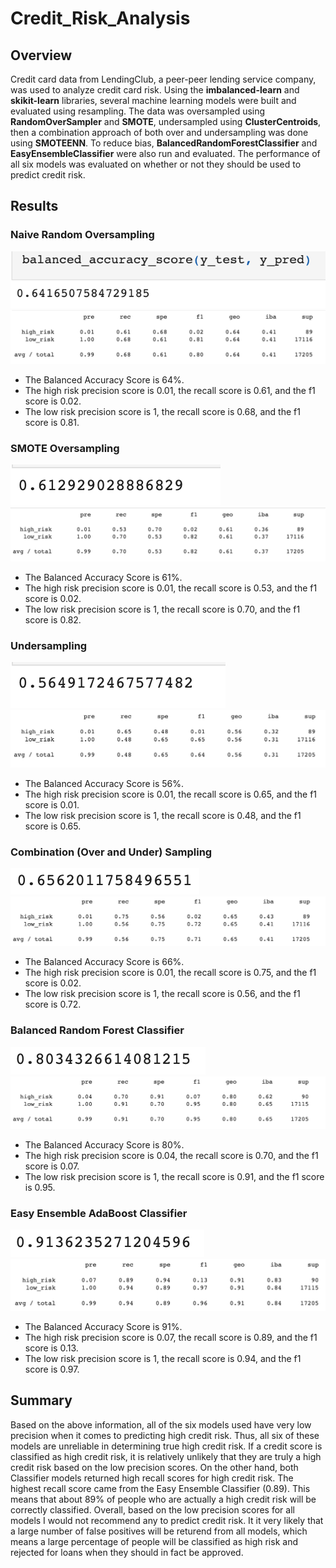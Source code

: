 # Credit_Risk_Analysis
## Overview
Credit card data from LendingClub, a peer-peer lending service company, was used to analyze credit card risk. Using the **imbalanced-learn** and **skikit-learn** libraries, several machine learning models were built and evaluated using resampling. The data was oversampled using **RandomOverSampler** and **SMOTE**, undersampled using **ClusterCentroids**, then a combination approach of both over and undersampling was done using **SMOTEENN**. To reduce bias, **BalancedRandomForestClassifier** and **EasyEnsembleClassifier** were also run and evaluated. The performance of all six models was evaluated on whether or not they should be used to predict credit risk.  
## Results 
### Naive Random Oversampling
![This is an image](https://github.com/dsilvaggio/Credit_Risk_Analysis/blob/main/Resources/Screen%20Shot%202022-06-14%20at%201.25.11%20PM.png)
![This is an image](https://github.com/dsilvaggio/Credit_Risk_Analysis/blob/main/Resources/Screen%20Shot%202022-06-14%20at%201.25.21%20PM.png)

* The Balanced Accuracy Score is 64%.
* The high risk precision score is 0.01, the recall score is 0.61, and the f1 score is 0.02. 
*  The low risk precision score is 1, the recall score is 0.68, and the f1 score is 0.81.
### SMOTE Oversampling
![This is an image](https://github.com/dsilvaggio/Credit_Risk_Analysis/blob/main/Resources/Screen%20Shot%202022-06-14%20at%201.27.20%20PM.png)
![This is an image](https://github.com/dsilvaggio/Credit_Risk_Analysis/blob/main/Resources/Screen%20Shot%202022-06-14%20at%201.27.26%20PM.png)

* The Balanced Accuracy Score is 61%.
* The high risk precision score is 0.01, the recall score is 0.53, and the f1 score is 0.02. 
*  The low risk precision score is 1, the recall score is 0.70, and the f1 score is 0.82.
### Undersampling
![This is an image](https://github.com/dsilvaggio/Credit_Risk_Analysis/blob/main/Resources/Screen%20Shot%202022-06-14%20at%201.28.36%20PM.png)
![This is an image](https://github.com/dsilvaggio/Credit_Risk_Analysis/blob/main/Resources/Screen%20Shot%202022-06-14%20at%201.28.42%20PM.png)

* The Balanced Accuracy Score is 56%.
* The high risk precision score is 0.01, the recall score is 0.65, and the f1 score is 0.01. 
*  The low risk precision score is 1, the recall score is 0.48, and the f1 score is 0.65.
### Combination (Over and Under) Sampling
![This is an image](https://github.com/dsilvaggio/Credit_Risk_Analysis/blob/main/Resources/Screen%20Shot%202022-06-14%20at%201.29.43%20PM.png)
![This is an image](https://github.com/dsilvaggio/Credit_Risk_Analysis/blob/main/Resources/Screen%20Shot%202022-06-14%20at%201.29.48%20PM.png)

* The Balanced Accuracy Score is 66%.
* The high risk precision score is 0.01, the recall score is 0.75, and the f1 score is 0.02. 
*  The low risk precision score is 1, the recall score is 0.56, and the f1 score is 0.72.
### Balanced Random Forest Classifier
![This is an image](https://github.com/dsilvaggio/Credit_Risk_Analysis/blob/main/Resources/Screen%20Shot%202022-06-14%20at%201.30.49%20PM.png)
![This is an image](https://github.com/dsilvaggio/Credit_Risk_Analysis/blob/main/Resources/Screen%20Shot%202022-06-14%20at%201.30.56%20PM.png)

* The Balanced Accuracy Score is 80%.
* The high risk precision score is 0.04, the recall score is 0.70, and the f1 score is 0.07. 
*  The low risk precision score is 1, the recall score is 0.91, and the f1 score is 0.95.
### Easy Ensemble AdaBoost Classifier
![This is an image](https://github.com/dsilvaggio/Credit_Risk_Analysis/blob/main/Resources/Screen%20Shot%202022-06-14%20at%201.32.00%20PM.png)
![This is an image](https://github.com/dsilvaggio/Credit_Risk_Analysis/blob/main/Resources/Screen%20Shot%202022-06-14%20at%201.32.08%20PM.png)

* The Balanced Accuracy Score is 91%.
* The high risk precision score is 0.07, the recall score is 0.89, and the f1 score is 0.13. 
*  The low risk precision score is 1, the recall score is 0.94, and the f1 score is 0.97.
## Summary

Based on the above information, all of the six models used have very low precision when it comes to predicting high credit risk. Thus, all six of these models are unreliable in determining true high credit risk. If a credit score is classified as high credit risk, it is relatively unlikely that they are truly a high credit risk based on the low precision scores. On the other hand, both Classifier models returned high recall scores for high credit risk. The highest recall score came from the Easy Ensemble Classifier (0.89). This means that about 89% of people who are actually a high credit risk will be correctly classified. Overall, based on the low precision scores for all models I would not recommend any to predict credit risk. It it very likely that a large number of false positives will be returend from all models, which means a large percentage of people will be classified as high risk and rejected for loans when they should in fact be approved.   
